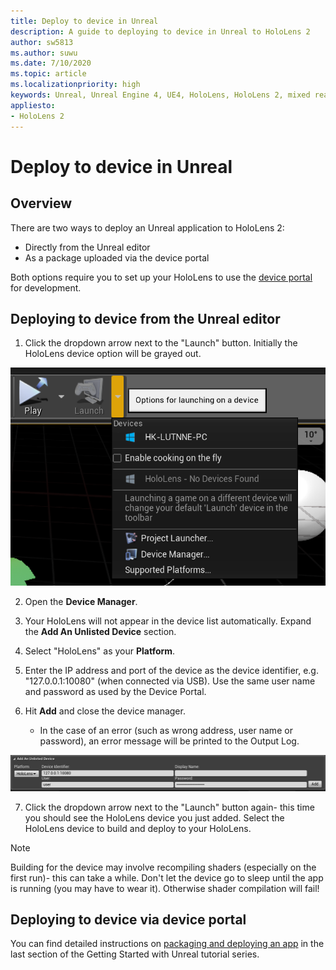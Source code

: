 ```yaml
---
title: Deploy to device in Unreal
description: A guide to deploying to device in Unreal to HoloLens 2
author: sw5813
ms.author: suwu
ms.date: 7/10/2020
ms.topic: article
ms.localizationpriority: high
keywords: Unreal, Unreal Engine 4, UE4, HoloLens, HoloLens 2, mixed reality, deploy to device, PC, documentation
appliesto:
- HoloLens 2
---
```


# Deploy to device in Unreal

## Overview
There are two ways to deploy an Unreal application to HoloLens 2: 
* Directly from the Unreal editor
* As a package uploaded via the device portal

Both options require you to set up your HoloLens to use the [device portal](using-the-windows-device-portal.md) for development. 

## Deploying to device from the Unreal editor

1. Click the dropdown arrow next to the "Launch" button. Initially the HoloLens device option will be grayed out.

![Launch dropdown options](images/unreal/launch-dropdown.png)

2. Open the **Device Manager**.

3. Your HoloLens will not appear in the device list automatically. Expand the **Add An Unlisted Device** section.

4. Select "HoloLens" as your **Platform**.

5. Enter the IP address and port of the device as the device identifier, e.g. "127.0.0.1:10080" (when connected via USB). Use the same user name and password as used by the Device Portal. 

6. Hit **Add** and close the device manager. 
    * In the case of an error (such as wrong address, user name or password), an error message will be printed to the Output Log.

![Adding an unlisted device](images/unreal/add-unlisted-device.png)

7. Click the dropdown arrow next to the "Launch" button again- this time you should see the HoloLens device you just added. Select the HoloLens device to build and deploy to your HoloLens. 

>[!NOTE]
>Building for the device may involve recompiling shaders (especially on the first run)- this can take a while. Don't let the device go to sleep until the app is running (you may have to wear it). Otherwise shader compilation will fail!

## Deploying to device via device portal

You can find detailed instructions on [packaging and deploying an app](unreal-uxt-ch6.md#packaging-and-deploying-the-app-via-device-portal) in the last section of the Getting Started with Unreal tutorial series.
